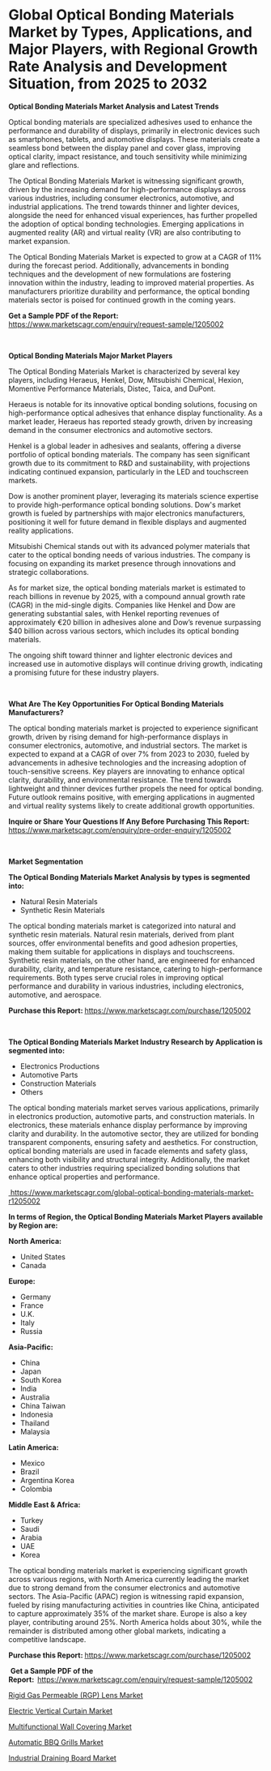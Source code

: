 <p><h1>Global Optical Bonding Materials Market by Types, Applications, and Major Players, with Regional Growth Rate Analysis and Development Situation, from 2025 to 2032</h1></p><p><strong>Optical Bonding Materials Market Analysis and Latest Trends</strong></p>
<p><p>Optical bonding materials are specialized adhesives used to enhance the performance and durability of displays, primarily in electronic devices such as smartphones, tablets, and automotive displays. These materials create a seamless bond between the display panel and cover glass, improving optical clarity, impact resistance, and touch sensitivity while minimizing glare and reflections.</p><p>The Optical Bonding Materials Market is witnessing significant growth, driven by the increasing demand for high-performance displays across various industries, including consumer electronics, automotive, and industrial applications. The trend towards thinner and lighter devices, alongside the need for enhanced visual experiences, has further propelled the adoption of optical bonding technologies. Emerging applications in augmented reality (AR) and virtual reality (VR) are also contributing to market expansion.</p><p>The Optical Bonding Materials Market is expected to grow at a CAGR of 11% during the forecast period. Additionally, advancements in bonding techniques and the development of new formulations are fostering innovation within the industry, leading to improved material properties. As manufacturers prioritize durability and performance, the optical bonding materials sector is poised for continued growth in the coming years.</p></p>
<p><strong>Get a Sample PDF of the Report:&nbsp;</strong> <a href="https://www.marketscagr.com/enquiry/request-sample/1205002?utm_campaign=2010&utm_medium=2&utm_source=Github&utm_content=ia&utm_term=26032025&utm_id=optical-bonding-materials">https://www.marketscagr.com/enquiry/request-sample/1205002</a></p>
<p>&nbsp;</p>
<p><strong>Optical Bonding Materials Major Market Players</strong></p>
<p><p>The Optical Bonding Materials Market is characterized by several key players, including Heraeus, Henkel, Dow, Mitsubishi Chemical, Hexion, Momentive Performance Materials, Distec, Taica, and DuPont. </p><p>Heraeus is notable for its innovative optical bonding solutions, focusing on high-performance optical adhesives that enhance display functionality. As a market leader, Heraeus has reported steady growth, driven by increasing demand in the consumer electronics and automotive sectors. </p><p>Henkel is a global leader in adhesives and sealants, offering a diverse portfolio of optical bonding materials. The company has seen significant growth due to its commitment to R&D and sustainability, with projections indicating continued expansion, particularly in the LED and touchscreen markets.</p><p>Dow is another prominent player, leveraging its materials science expertise to provide high-performance optical bonding solutions. Dow's market growth is fueled by partnerships with major electronics manufacturers, positioning it well for future demand in flexible displays and augmented reality applications.</p><p>Mitsubishi Chemical stands out with its advanced polymer materials that cater to the optical bonding needs of various industries. The company is focusing on expanding its market presence through innovations and strategic collaborations. </p><p>As for market size, the optical bonding materials market is estimated to reach billions in revenue by 2025, with a compound annual growth rate (CAGR) in the mid-single digits. Companies like Henkel and Dow are generating substantial sales, with Henkel reporting revenues of approximately €20 billion in adhesives alone and Dow’s revenue surpassing $40 billion across various sectors, which includes its optical bonding materials.</p><p>The ongoing shift toward thinner and lighter electronic devices and increased use in automotive displays will continue driving growth, indicating a promising future for these industry players.</p></p>
<p>&nbsp;</p>
<p><strong>What Are The Key Opportunities For Optical Bonding Materials Manufacturers?</strong></p>
<p><p>The optical bonding materials market is projected to experience significant growth, driven by rising demand for high-performance displays in consumer electronics, automotive, and industrial sectors. The market is expected to expand at a CAGR of over 7% from 2023 to 2030, fueled by advancements in adhesive technologies and the increasing adoption of touch-sensitive screens. Key players are innovating to enhance optical clarity, durability, and environmental resistance. The trend towards lightweight and thinner devices further propels the need for optical bonding. Future outlook remains positive, with emerging applications in augmented and virtual reality systems likely to create additional growth opportunities.</p></p>
<p><strong>Inquire or Share Your Questions If Any Before Purchasing This Report:</strong> <a href="https://www.marketscagr.com/enquiry/pre-order-enquiry/1205002?utm_campaign=2010&utm_medium=2&utm_source=Github&utm_content=ia&utm_term=26032025&utm_id=optical-bonding-materials">https://www.marketscagr.com/enquiry/pre-order-enquiry/1205002</a></p>
<p>&nbsp;</p>
<p><strong>Market Segmentation</strong></p>
<p><strong>The Optical Bonding Materials Market Analysis by types is segmented into:</strong></p>
<p><ul><li>Natural Resin Materials</li><li>Synthetic Resin Materials</li></ul></p>
<p><p>The optical bonding materials market is categorized into natural and synthetic resin materials. Natural resin materials, derived from plant sources, offer environmental benefits and good adhesion properties, making them suitable for applications in displays and touchscreens. Synthetic resin materials, on the other hand, are engineered for enhanced durability, clarity, and temperature resistance, catering to high-performance requirements. Both types serve crucial roles in improving optical performance and durability in various industries, including electronics, automotive, and aerospace.</p></p>
<p><strong>Purchase this Report:&nbsp;</strong><a href="https://www.marketscagr.com/purchase/1205002?utm_campaign=2010&utm_medium=2&utm_source=Github&utm_content=ia&utm_term=26032025&utm_id=optical-bonding-materials">https://www.marketscagr.com/purchase/1205002</a></p>
<p>&nbsp;</p>
<p><strong>The Optical Bonding Materials Market Industry Research by Application is segmented into:</strong></p>
<p><ul><li>Electronics Productions</li><li>Automotive Parts</li><li>Construction Materials</li><li>Others</li></ul></p>
<p><p>The optical bonding materials market serves various applications, primarily in electronics production, automotive parts, and construction materials. In electronics, these materials enhance display performance by improving clarity and durability. In the automotive sector, they are utilized for bonding transparent components, ensuring safety and aesthetics. For construction, optical bonding materials are used in facade elements and safety glass, enhancing both visibility and structural integrity. Additionally, the market caters to other industries requiring specialized bonding solutions that enhance optical properties and performance.</p></p>
<p><a href="https://www.marketscagr.com/global-optical-bonding-materials-market-r1205002?utm_campaign=2010&utm_medium=2&utm_source=Github&utm_content=ia&utm_term=26032025&utm_id=optical-bonding-materials">&nbsp;https://www.marketscagr.com/global-optical-bonding-materials-market-r1205002</a></p>
<p><strong>In terms of Region, the Optical Bonding Materials Market Players available by Region are:</strong></p>
<p>
    <p> <strong> North America: </strong>
        <ul>
            <li>United States</li>
            <li>Canada</li>
        </ul>
        </p> 
    <p> <strong> Europe: </strong>
        <ul>
            <li>Germany</li>
            <li>France</li>
            <li>U.K.</li>
            <li>Italy</li>
            <li>Russia</li>
        </ul>
        </p> 
    <p> <strong> Asia-Pacific: </strong>
        <ul>
            <li>China</li>
            <li>Japan</li>
            <li>South Korea</li>
            <li>India</li>
            <li>Australia</li>
            <li>China Taiwan</li>
            <li>Indonesia</li>
            <li>Thailand</li>
            <li>Malaysia</li>
        </ul>
        </p> 
    <p> <strong> Latin America: </strong>
        <ul>
            <li>Mexico</li>
            <li>Brazil</li>
            <li>Argentina Korea</li>
            <li>Colombia</li>
        </ul>
        </p> 
    <p> <strong> Middle East & Africa: </strong>
        <ul>
            <li>Turkey</li>
            <li>Saudi</li>
            <li>Arabia</li>
            <li>UAE</li>
            <li>Korea</li>
        </ul>
    </p>
    </p>
<p><p>The optical bonding materials market is experiencing significant growth across various regions, with North America currently leading the market due to strong demand from the consumer electronics and automotive sectors. The Asia-Pacific (APAC) region is witnessing rapid expansion, fueled by rising manufacturing activities in countries like China, anticipated to capture approximately 35% of the market share. Europe is also a key player, contributing around 25%. North America holds about 30%, while the remainder is distributed among other global markets, indicating a competitive landscape.</p></p>
<p><strong>Purchase this Report: </strong><a href="https://www.marketscagr.com/purchase/1205002?utm_campaign=2010&utm_medium=2&utm_source=Github&utm_content=ia&utm_term=26032025&utm_id=optical-bonding-materials">https://www.marketscagr.com/purchase/1205002</a></p>
<p>&nbsp;<strong>Get a Sample PDF of the Report:&nbsp;&nbsp;</strong><a href="https://www.marketscagr.com/enquiry/request-sample/1205002?utm_campaign=2010&utm_medium=2&utm_source=Github&utm_content=ia&utm_term=26032025&utm_id=optical-bonding-materials">https://www.marketscagr.com/enquiry/request-sample/1205002</a></p>
<p><strong></strong></p>
<p><p><a href="https://github.com/ildyduedu/Market-Research-Report-List-1/blob/main/rigid-gas-permeable-rgp-lens-market.md?utm_campaign=2010&utm_medium=2&utm_source=Github&utm_content=ia&utm_term=26032025&utm_id=optical-bonding-materials">Rigid Gas Permeable (RGP) Lens Market</a></p><p><a href="https://github.com/beberjuban9a/Market-Research-Report-List-1/blob/main/electric-vertical-curtain-market.md?utm_campaign=2010&utm_medium=2&utm_source=Github&utm_content=ia&utm_term=26032025&utm_id=optical-bonding-materials">Electric Vertical Curtain Market</a></p><p><a href="https://github.com/camacrokesw2/Market-Research-Report-List-1/blob/main/multifunctional-wall-covering-market.md?utm_campaign=2010&utm_medium=2&utm_source=Github&utm_content=ia&utm_term=26032025&utm_id=optical-bonding-materials">Multifunctional Wall Covering Market</a></p><p><a href="https://github.com/diosohusch6x/Market-Research-Report-List-1/blob/main/automatic-bbq-grills-market.md?utm_campaign=2010&utm_medium=2&utm_source=Github&utm_content=ia&utm_term=26032025&utm_id=optical-bonding-materials">Automatic BBQ Grills Market</a></p><p><a href="https://github.com/oduorsarath9/Market-Research-Report-List-1/blob/main/industrial-draining-board-market.md?utm_campaign=2010&utm_medium=2&utm_source=Github&utm_content=ia&utm_term=26032025&utm_id=optical-bonding-materials">Industrial Draining Board Market</a></p></p>